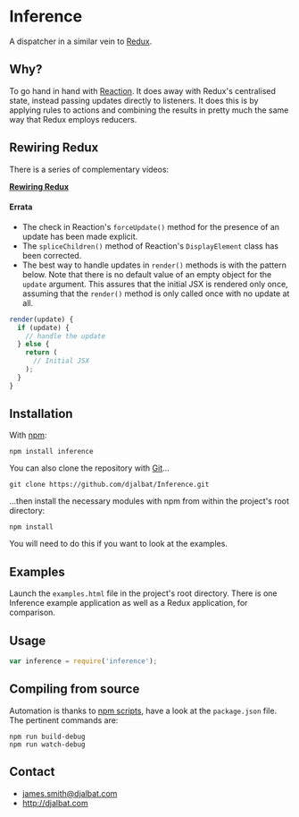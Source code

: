 # Inference

A dispatcher in a similar vein to [Redux](https://github.com/reactjs/redux).

## Why?

To go hand in hand with [Reaction](https://github.com/djalbat/Reaction). It does away with Redux's centralised state, instead passing updates directly to listeners. It does this is by applying rules to actions and combining the results in pretty much the same way that Redux employs reducers.

## Rewiring Redux

There is a series of complementary videos:

**[Rewiring Redux](https://vimeo.com/album/4445954)**

#### Errata

- The check in Reaction's `forceUpdate()` method for the presence of an update has been made explicit.
- The `spliceChildren()` method of Reaction's `DisplayElement` class has been corrected.
- The best way to handle updates in `render()` methods is with the pattern below. Note that there is no default value of an empty object for the `update` argument. This assures that the initial JSX is rendered only once, assuming that the `render()` method is only called once with no update at all. 

```js
render(update) {
  if (update) {
    // handle the update
  } else {
    return (
      // Initial JSX
    );
  }
}
```

## Installation

With [npm](https://www.npmjs.com/):

    npm install inference

You can also clone the repository with [Git](https://git-scm.com/)...

    git clone https://github.com/djalbat/Inference.git

...then install the necessary modules with npm from within the project's root directory:

    npm install

You will need to do this if you want to look at the examples.

## Examples

Launch the `examples.html` file in the project's root directory. There is one Inference example application as well as a Redux application, for comparison.

## Usage

```js
var inference = require('inference');
```

## Compiling from source

Automation is thanks to [npm scripts](https://docs.npmjs.com/misc/scripts), have a look at the `package.json` file. The pertinent commands are:

    npm run build-debug
    npm run watch-debug

## Contact

- james.smith@djalbat.com
- http://djalbat.com
